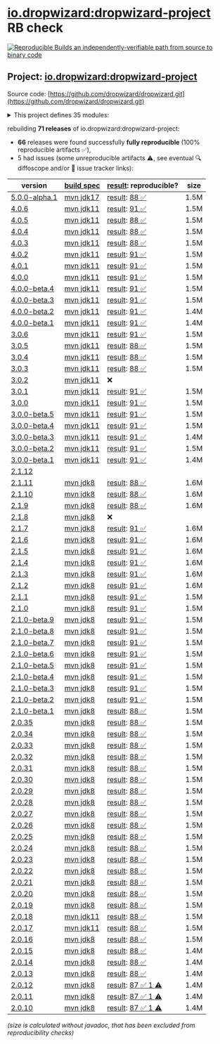 [io.dropwizard:dropwizard-project](https://central.sonatype.com/artifact/io.dropwizard/dropwizard-project/versions) RB check
=======

[![Reproducible Builds](https://reproducible-builds.org/images/logos/rb.svg) an independently-verifiable path from source to binary code](https://reproducible-builds.org/)

## Project: [io.dropwizard:dropwizard-project](https://central.sonatype.com/artifact/io.dropwizard/dropwizard-project/versions)

Source code: [https://github.com/dropwizard/dropwizard.git](https://github.com/dropwizard/dropwizard.git)

<details><summary>This project defines 35 modules:</summary>

* [io.dropwizard.archetypes:dropwizard-archetypes](https://central.sonatype.com/artifact/io.dropwizard.archetypes/dropwizard-archetypes/5.0.0-alpha.1)
* [io.dropwizard.archetypes:java-simple](https://central.sonatype.com/artifact/io.dropwizard.archetypes/java-simple/5.0.0-alpha.1)
* [io.dropwizard:dropwizard-assets](https://central.sonatype.com/artifact/io.dropwizard/dropwizard-assets/5.0.0-alpha.1)
* [io.dropwizard:dropwizard-auth](https://central.sonatype.com/artifact/io.dropwizard/dropwizard-auth/5.0.0-alpha.1)
* [io.dropwizard:dropwizard-bom](https://central.sonatype.com/artifact/io.dropwizard/dropwizard-bom/5.0.0-alpha.1)
* [io.dropwizard:dropwizard-client](https://central.sonatype.com/artifact/io.dropwizard/dropwizard-client/5.0.0-alpha.1)
* [io.dropwizard:dropwizard-configuration](https://central.sonatype.com/artifact/io.dropwizard/dropwizard-configuration/5.0.0-alpha.1)
* [io.dropwizard:dropwizard-core](https://central.sonatype.com/artifact/io.dropwizard/dropwizard-core/5.0.0-alpha.1)
* [io.dropwizard:dropwizard-db](https://central.sonatype.com/artifact/io.dropwizard/dropwizard-db/5.0.0-alpha.1)
* [io.dropwizard:dropwizard-dependencies](https://central.sonatype.com/artifact/io.dropwizard/dropwizard-dependencies/5.0.0-alpha.1)
* [io.dropwizard:dropwizard-forms](https://central.sonatype.com/artifact/io.dropwizard/dropwizard-forms/5.0.0-alpha.1)
* [io.dropwizard:dropwizard-health](https://central.sonatype.com/artifact/io.dropwizard/dropwizard-health/5.0.0-alpha.1)
* [io.dropwizard:dropwizard-hibernate](https://central.sonatype.com/artifact/io.dropwizard/dropwizard-hibernate/5.0.0-alpha.1)
* [io.dropwizard:dropwizard-http2](https://central.sonatype.com/artifact/io.dropwizard/dropwizard-http2/5.0.0-alpha.1)
* [io.dropwizard:dropwizard-jackson](https://central.sonatype.com/artifact/io.dropwizard/dropwizard-jackson/5.0.0-alpha.1)
* [io.dropwizard:dropwizard-jdbi3](https://central.sonatype.com/artifact/io.dropwizard/dropwizard-jdbi3/5.0.0-alpha.1)
* [io.dropwizard:dropwizard-jersey](https://central.sonatype.com/artifact/io.dropwizard/dropwizard-jersey/5.0.0-alpha.1)
* [io.dropwizard:dropwizard-jetty](https://central.sonatype.com/artifact/io.dropwizard/dropwizard-jetty/5.0.0-alpha.1)
* [io.dropwizard:dropwizard-json-logging](https://central.sonatype.com/artifact/io.dropwizard/dropwizard-json-logging/5.0.0-alpha.1)
* [io.dropwizard:dropwizard-lifecycle](https://central.sonatype.com/artifact/io.dropwizard/dropwizard-lifecycle/5.0.0-alpha.1)
* [io.dropwizard:dropwizard-logging](https://central.sonatype.com/artifact/io.dropwizard/dropwizard-logging/5.0.0-alpha.1)
* [io.dropwizard:dropwizard-metrics](https://central.sonatype.com/artifact/io.dropwizard/dropwizard-metrics/5.0.0-alpha.1)
* [io.dropwizard:dropwizard-metrics-graphite](https://central.sonatype.com/artifact/io.dropwizard/dropwizard-metrics-graphite/5.0.0-alpha.1)
* [io.dropwizard:dropwizard-migrations](https://central.sonatype.com/artifact/io.dropwizard/dropwizard-migrations/5.0.0-alpha.1)
* [io.dropwizard:dropwizard-parent](https://central.sonatype.com/artifact/io.dropwizard/dropwizard-parent/5.0.0-alpha.1)
* [io.dropwizard:dropwizard-project](https://central.sonatype.com/artifact/io.dropwizard/dropwizard-project/5.0.0-alpha.1)
* [io.dropwizard:dropwizard-request-logging](https://central.sonatype.com/artifact/io.dropwizard/dropwizard-request-logging/5.0.0-alpha.1)
* [io.dropwizard:dropwizard-servlets](https://central.sonatype.com/artifact/io.dropwizard/dropwizard-servlets/5.0.0-alpha.1)
* [io.dropwizard:dropwizard-testing](https://central.sonatype.com/artifact/io.dropwizard/dropwizard-testing/5.0.0-alpha.1)
* [io.dropwizard:dropwizard-unix-socket](https://central.sonatype.com/artifact/io.dropwizard/dropwizard-unix-socket/5.0.0-alpha.1)
* [io.dropwizard:dropwizard-util](https://central.sonatype.com/artifact/io.dropwizard/dropwizard-util/5.0.0-alpha.1)
* [io.dropwizard:dropwizard-validation](https://central.sonatype.com/artifact/io.dropwizard/dropwizard-validation/5.0.0-alpha.1)
* [io.dropwizard:dropwizard-views](https://central.sonatype.com/artifact/io.dropwizard/dropwizard-views/5.0.0-alpha.1)
* [io.dropwizard:dropwizard-views-freemarker](https://central.sonatype.com/artifact/io.dropwizard/dropwizard-views-freemarker/5.0.0-alpha.1)
* [io.dropwizard:dropwizard-views-mustache](https://central.sonatype.com/artifact/io.dropwizard/dropwizard-views-mustache/5.0.0-alpha.1)
</details>

rebuilding **71 releases** of io.dropwizard:dropwizard-project:
- **66** releases were found successfully **fully reproducible** (100% reproducible artifacts :white_check_mark:),
- 5 had issues (some unreproducible artifacts :warning:, see eventual :mag: diffoscope and/or :memo: issue tracker links):

| version | [build spec](/BUILDSPEC.md) | [result](https://reproducible-builds.org/docs/jvm/): reproducible? | size |
| -- | --------- | ------ | -- |
| [5.0.0-alpha.1](https://central.sonatype.com/artifact/io.dropwizard/dropwizard-project/5.0.0-alpha.1/pom) | [mvn jdk17](dropwizard-5.0.0-alpha.1.buildspec) | [result](dropwizard-project-5.0.0-alpha.1.buildinfo): [88 :white_check_mark: ](dropwizard-project-5.0.0-alpha.1.buildcompare) | 1.5M |
| [4.0.6](https://central.sonatype.com/artifact/io.dropwizard/dropwizard-project/4.0.6/pom) | [mvn jdk11](dropwizard-4.0.6.buildspec) | [result](dropwizard-project-4.0.6.buildinfo): [91 :white_check_mark: ](dropwizard-project-4.0.6.buildcompare) | 1.5M |
| [4.0.5](https://central.sonatype.com/artifact/io.dropwizard/dropwizard-project/4.0.5/pom) | [mvn jdk11](dropwizard-4.0.5.buildspec) | [result](dropwizard-project-4.0.5.buildinfo): [88 :white_check_mark: ](dropwizard-project-4.0.5.buildcompare) | 1.5M |
| [4.0.4](https://central.sonatype.com/artifact/io.dropwizard/dropwizard-project/4.0.4/pom) | [mvn jdk11](dropwizard-4.0.4.buildspec) | [result](dropwizard-project-4.0.4.buildinfo): [88 :white_check_mark: ](dropwizard-project-4.0.4.buildcompare) | 1.5M |
| [4.0.3](https://central.sonatype.com/artifact/io.dropwizard/dropwizard-project/4.0.3/pom) | [mvn jdk11](dropwizard-4.0.3.buildspec) | [result](dropwizard-project-4.0.3.buildinfo): [88 :white_check_mark: ](dropwizard-project-4.0.3.buildcompare) | 1.5M |
| [4.0.2](https://central.sonatype.com/artifact/io.dropwizard/dropwizard-project/4.0.2/pom) | [mvn jdk11](dropwizard-4.0.2.buildspec) | [result](dropwizard-project-4.0.2.buildinfo): [91 :white_check_mark: ](dropwizard-project-4.0.2.buildcompare) | 1.5M |
| [4.0.1](https://central.sonatype.com/artifact/io.dropwizard/dropwizard-project/4.0.1/pom) | [mvn jdk11](dropwizard-4.0.1.buildspec) | [result](dropwizard-project-4.0.1.buildinfo): [91 :white_check_mark: ](dropwizard-project-4.0.1.buildcompare) | 1.5M |
| [4.0.0](https://central.sonatype.com/artifact/io.dropwizard/dropwizard-project/4.0.0/pom) | [mvn jdk11](dropwizard-4.0.0.buildspec) | [result](dropwizard-project-4.0.0.buildinfo): [91 :white_check_mark: ](dropwizard-project-4.0.0.buildcompare) | 1.5M |
| [4.0.0-beta.4](https://central.sonatype.com/artifact/io.dropwizard/dropwizard-project/4.0.0-beta.4/pom) | [mvn jdk11](dropwizard-4.0.0-beta.4.buildspec) | [result](dropwizard-project-4.0.0-beta.4.buildinfo): [91 :white_check_mark: ](dropwizard-project-4.0.0-beta.4.buildcompare) | 1.5M |
| [4.0.0-beta.3](https://central.sonatype.com/artifact/io.dropwizard/dropwizard-project/4.0.0-beta.3/pom) | [mvn jdk11](dropwizard-4.0.0-beta.3.buildspec) | [result](dropwizard-project-4.0.0-beta.3.buildinfo): [91 :white_check_mark: ](dropwizard-project-4.0.0-beta.3.buildcompare) | 1.5M |
| [4.0.0-beta.2](https://central.sonatype.com/artifact/io.dropwizard/dropwizard-project/4.0.0-beta.2/pom) | [mvn jdk11](dropwizard-4.0.0-beta.2.buildspec) | [result](dropwizard-project-4.0.0-beta.2.buildinfo): [91 :white_check_mark: ](dropwizard-project-4.0.0-beta.2.buildcompare) | 1.4M |
| [4.0.0-beta.1](https://central.sonatype.com/artifact/io.dropwizard/dropwizard-project/4.0.0-beta.1/pom) | [mvn jdk11](dropwizard-4.0.0-beta.1.buildspec) | [result](dropwizard-project-4.0.0-beta.1.buildinfo): [91 :white_check_mark: ](dropwizard-project-4.0.0-beta.1.buildcompare) | 1.4M |
| [3.0.6](https://central.sonatype.com/artifact/io.dropwizard/dropwizard-project/3.0.6/pom) | [mvn jdk11](dropwizard-3.0.6.buildspec) | [result](dropwizard-project-3.0.6.buildinfo): [91 :white_check_mark: ](dropwizard-project-3.0.6.buildcompare) | 1.5M |
| [3.0.5](https://central.sonatype.com/artifact/io.dropwizard/dropwizard-project/3.0.5/pom) | [mvn jdk11](dropwizard-3.0.5.buildspec) | [result](dropwizard-project-3.0.5.buildinfo): [88 :white_check_mark: ](dropwizard-project-3.0.5.buildcompare) | 1.5M |
| [3.0.4](https://central.sonatype.com/artifact/io.dropwizard/dropwizard-project/3.0.4/pom) | [mvn jdk11](dropwizard-3.0.4.buildspec) | [result](dropwizard-project-3.0.4.buildinfo): [88 :white_check_mark: ](dropwizard-project-3.0.4.buildcompare) | 1.5M |
| [3.0.3](https://central.sonatype.com/artifact/io.dropwizard/dropwizard-project/3.0.3/pom) | [mvn jdk11](dropwizard-3.0.3.buildspec) | [result](dropwizard-project-3.0.3.buildinfo): [88 :white_check_mark: ](dropwizard-project-3.0.3.buildcompare) | 1.5M |
| [3.0.2](https://central.sonatype.com/artifact/io.dropwizard/dropwizard-project/3.0.2/pom) | [mvn jdk11](dropwizard-3.0.2.buildspec) | :x: | |
| [3.0.1](https://central.sonatype.com/artifact/io.dropwizard/dropwizard-project/3.0.1/pom) | [mvn jdk11](dropwizard-3.0.1.buildspec) | [result](dropwizard-project-3.0.1.buildinfo): [91 :white_check_mark: ](dropwizard-project-3.0.1.buildcompare) | 1.5M |
| [3.0.0](https://central.sonatype.com/artifact/io.dropwizard/dropwizard-project/3.0.0/pom) | [mvn jdk11](dropwizard-3.0.0.buildspec) | [result](dropwizard-project-3.0.0.buildinfo): [91 :white_check_mark: ](dropwizard-project-3.0.0.buildcompare) | 1.5M |
| [3.0.0-beta.5](https://central.sonatype.com/artifact/io.dropwizard/dropwizard-project/3.0.0-beta.5/pom) | [mvn jdk11](dropwizard-3.0.0-beta.5.buildspec) | [result](dropwizard-project-3.0.0-beta.5.buildinfo): [91 :white_check_mark: ](dropwizard-project-3.0.0-beta.5.buildcompare) | 1.5M |
| [3.0.0-beta.4](https://central.sonatype.com/artifact/io.dropwizard/dropwizard-project/3.0.0-beta.4/pom) | [mvn jdk11](dropwizard-3.0.0-beta.4.buildspec) | [result](dropwizard-project-3.0.0-beta.4.buildinfo): [91 :white_check_mark: ](dropwizard-project-3.0.0-beta.4.buildcompare) | 1.5M |
| [3.0.0-beta.3](https://central.sonatype.com/artifact/io.dropwizard/dropwizard-project/3.0.0-beta.3/pom) | [mvn jdk11](dropwizard-3.0.0-beta.3.buildspec) | [result](dropwizard-project-3.0.0-beta.3.buildinfo): [91 :white_check_mark: ](dropwizard-project-3.0.0-beta.3.buildcompare) | 1.4M |
| [3.0.0-beta.2](https://central.sonatype.com/artifact/io.dropwizard/dropwizard-project/3.0.0-beta.2/pom) | [mvn jdk11](dropwizard-3.0.0-beta.2.buildspec) | [result](dropwizard-project-3.0.0-beta.2.buildinfo): [91 :white_check_mark: ](dropwizard-project-3.0.0-beta.2.buildcompare) | 1.5M |
| [3.0.0-beta.1](https://central.sonatype.com/artifact/io.dropwizard/dropwizard-project/3.0.0-beta.1/pom) | [mvn jdk11](dropwizard-3.0.0-beta.1.buildspec) | [result](dropwizard-project-3.0.0-beta.1.buildinfo): [91 :white_check_mark: ](dropwizard-project-3.0.0-beta.1.buildcompare) | 1.4M |
| [2.1.12](https://central.sonatype.com/artifact/io.dropwizard/dropwizard-project/2.1.12/pom) | | | |
| [2.1.11](https://central.sonatype.com/artifact/io.dropwizard/dropwizard-project/2.1.11/pom) | [mvn jdk8](dropwizard-2.1.11.buildspec) | [result](dropwizard-project-2.1.11.buildinfo): [88 :white_check_mark: ](dropwizard-project-2.1.11.buildcompare) | 1.6M |
| [2.1.10](https://central.sonatype.com/artifact/io.dropwizard/dropwizard-project/2.1.10/pom) | [mvn jdk8](dropwizard-2.1.10.buildspec) | [result](dropwizard-project-2.1.10.buildinfo): [88 :white_check_mark: ](dropwizard-project-2.1.10.buildcompare) | 1.6M |
| [2.1.9](https://central.sonatype.com/artifact/io.dropwizard/dropwizard-project/2.1.9/pom) | [mvn jdk8](dropwizard-2.1.9.buildspec) | [result](dropwizard-project-2.1.9.buildinfo): [88 :white_check_mark: ](dropwizard-project-2.1.9.buildcompare) | 1.6M |
| [2.1.8](https://central.sonatype.com/artifact/io.dropwizard/dropwizard-project/2.1.8/pom) | [mvn jdk8](dropwizard-2.1.8.buildspec) | :x: | |
| [2.1.7](https://central.sonatype.com/artifact/io.dropwizard/dropwizard-project/2.1.7/pom) | [mvn jdk8](dropwizard-2.1.7.buildspec) | [result](dropwizard-project-2.1.7.buildinfo): [91 :white_check_mark: ](dropwizard-project-2.1.7.buildcompare) | 1.6M |
| [2.1.6](https://central.sonatype.com/artifact/io.dropwizard/dropwizard-project/2.1.6/pom) | [mvn jdk8](dropwizard-2.1.6.buildspec) | [result](dropwizard-project-2.1.6.buildinfo): [91 :white_check_mark: ](dropwizard-project-2.1.6.buildcompare) | 1.6M |
| [2.1.5](https://central.sonatype.com/artifact/io.dropwizard/dropwizard-project/2.1.5/pom) | [mvn jdk8](dropwizard-2.1.5.buildspec) | [result](dropwizard-project-2.1.5.buildinfo): [91 :white_check_mark: ](dropwizard-project-2.1.5.buildcompare) | 1.6M |
| [2.1.4](https://central.sonatype.com/artifact/io.dropwizard/dropwizard-project/2.1.4/pom) | [mvn jdk8](dropwizard-2.1.4.buildspec) | [result](dropwizard-project-2.1.4.buildinfo): [91 :white_check_mark: ](dropwizard-project-2.1.4.buildcompare) | 1.6M |
| [2.1.3](https://central.sonatype.com/artifact/io.dropwizard/dropwizard-project/2.1.3/pom) | [mvn jdk8](dropwizard-2.1.3.buildspec) | [result](dropwizard-project-2.1.3.buildinfo): [91 :white_check_mark: ](dropwizard-project-2.1.3.buildcompare) | 1.6M |
| [2.1.2](https://central.sonatype.com/artifact/io.dropwizard/dropwizard-project/2.1.2/pom) | [mvn jdk8](dropwizard-2.1.2.buildspec) | [result](dropwizard-project-2.1.2.buildinfo): [91 :white_check_mark: ](dropwizard-project-2.1.2.buildcompare) | 1.6M |
| [2.1.1](https://central.sonatype.com/artifact/io.dropwizard/dropwizard-project/2.1.1/pom) | [mvn jdk8](dropwizard-2.1.1.buildspec) | [result](dropwizard-project-2.1.1.buildinfo): [91 :white_check_mark: ](dropwizard-project-2.1.1.buildcompare) | 1.5M |
| [2.1.0](https://central.sonatype.com/artifact/io.dropwizard/dropwizard-project/2.1.0/pom) | [mvn jdk8](dropwizard-2.1.0.buildspec) | [result](dropwizard-project-2.1.0.buildinfo): [91 :white_check_mark: ](dropwizard-project-2.1.0.buildcompare) | 1.5M |
| [2.1.0-beta.9](https://central.sonatype.com/artifact/io.dropwizard/dropwizard-project/2.1.0-beta.9/pom) | [mvn jdk8](dropwizard-2.1.0-beta.9.buildspec) | [result](dropwizard-project-2.1.0-beta.9.buildinfo): [91 :white_check_mark: ](dropwizard-project-2.1.0-beta.9.buildcompare) | 1.5M |
| [2.1.0-beta.8](https://central.sonatype.com/artifact/io.dropwizard/dropwizard-project/2.1.0-beta.8/pom) | [mvn jdk8](dropwizard-2.1.0-beta.8.buildspec) | [result](dropwizard-project-2.1.0-beta.8.buildinfo): [91 :white_check_mark: ](dropwizard-project-2.1.0-beta.8.buildcompare) | 1.5M |
| [2.1.0-beta.7](https://central.sonatype.com/artifact/io.dropwizard/dropwizard-project/2.1.0-beta.7/pom) | [mvn jdk8](dropwizard-2.1.0-beta.7.buildspec) | [result](dropwizard-project-2.1.0-beta.7.buildinfo): [91 :white_check_mark: ](dropwizard-project-2.1.0-beta.7.buildcompare) | 1.5M |
| [2.1.0-beta.6](https://central.sonatype.com/artifact/io.dropwizard/dropwizard-project/2.1.0-beta.6/pom) | [mvn jdk8](dropwizard-2.1.0-beta.6.buildspec) | [result](dropwizard-project-2.1.0-beta.6.buildinfo): [91 :white_check_mark: ](dropwizard-project-2.1.0-beta.6.buildcompare) | 1.5M |
| [2.1.0-beta.5](https://central.sonatype.com/artifact/io.dropwizard/dropwizard-project/2.1.0-beta.5/pom) | [mvn jdk8](dropwizard-2.1.0-beta.5.buildspec) | [result](dropwizard-project-2.1.0-beta.5.buildinfo): [91 :white_check_mark: ](dropwizard-project-2.1.0-beta.5.buildcompare) | 1.5M |
| [2.1.0-beta.4](https://central.sonatype.com/artifact/io.dropwizard/dropwizard-project/2.1.0-beta.4/pom) | [mvn jdk8](dropwizard-2.1.0-beta.4.buildspec) | [result](dropwizard-project-2.1.0-beta.4.buildinfo): [91 :white_check_mark: ](dropwizard-project-2.1.0-beta.4.buildcompare) | 1.5M |
| [2.1.0-beta.3](https://central.sonatype.com/artifact/io.dropwizard/dropwizard-project/2.1.0-beta.3/pom) | [mvn jdk8](dropwizard-2.1.0-beta.3.buildspec) | [result](dropwizard-project-2.1.0-beta.3.buildinfo): [91 :white_check_mark: ](dropwizard-project-2.1.0-beta.3.buildcompare) | 1.5M |
| [2.1.0-beta.2](https://central.sonatype.com/artifact/io.dropwizard/dropwizard-project/2.1.0-beta.2/pom) | [mvn jdk8](dropwizard-2.1.0-beta.2.buildspec) | [result](dropwizard-project-2.1.0-beta.2.buildinfo): [91 :white_check_mark: ](dropwizard-project-2.1.0-beta.2.buildcompare) | 1.5M |
| [2.1.0-beta.1](https://central.sonatype.com/artifact/io.dropwizard/dropwizard-project/2.1.0-beta.1/pom) | [mvn jdk8](dropwizard-2.1.0-beta.1.buildspec) | [result](dropwizard-project-2.1.0-beta.1.buildinfo): [88 :white_check_mark: ](dropwizard-project-2.1.0-beta.1.buildcompare) | 1.5M |
| [2.0.35](https://central.sonatype.com/artifact/io.dropwizard/dropwizard-project/2.0.35/pom) | [mvn jdk8](dropwizard-2.0.35.buildspec) | [result](dropwizard-project-2.0.35.buildinfo): [88 :white_check_mark: ](dropwizard-project-2.0.35.buildcompare) | 1.5M |
| [2.0.34](https://central.sonatype.com/artifact/io.dropwizard/dropwizard-project/2.0.34/pom) | [mvn jdk8](dropwizard-2.0.34.buildspec) | [result](dropwizard-project-2.0.34.buildinfo): [88 :white_check_mark: ](dropwizard-project-2.0.34.buildcompare) | 1.5M |
| [2.0.33](https://central.sonatype.com/artifact/io.dropwizard/dropwizard-project/2.0.33/pom) | [mvn jdk8](dropwizard-2.0.33.buildspec) | [result](dropwizard-project-2.0.33.buildinfo): [88 :white_check_mark: ](dropwizard-project-2.0.33.buildcompare) | 1.5M |
| [2.0.32](https://central.sonatype.com/artifact/io.dropwizard/dropwizard-project/2.0.32/pom) | [mvn jdk8](dropwizard-2.0.32.buildspec) | [result](dropwizard-project-2.0.32.buildinfo): [88 :white_check_mark: ](dropwizard-project-2.0.32.buildcompare) | 1.5M |
| [2.0.31](https://central.sonatype.com/artifact/io.dropwizard/dropwizard-project/2.0.31/pom) | [mvn jdk8](dropwizard-2.0.31.buildspec) | [result](dropwizard-project-2.0.31.buildinfo): [88 :white_check_mark: ](dropwizard-project-2.0.31.buildcompare) | 1.5M |
| [2.0.30](https://central.sonatype.com/artifact/io.dropwizard/dropwizard-project/2.0.30/pom) | [mvn jdk8](dropwizard-2.0.30.buildspec) | [result](dropwizard-project-2.0.30.buildinfo): [88 :white_check_mark: ](dropwizard-project-2.0.30.buildcompare) | 1.5M |
| [2.0.29](https://central.sonatype.com/artifact/io.dropwizard/dropwizard-project/2.0.29/pom) | [mvn jdk8](dropwizard-2.0.29.buildspec) | [result](dropwizard-project-2.0.29.buildinfo): [88 :white_check_mark: ](dropwizard-project-2.0.29.buildcompare) | 1.5M |
| [2.0.28](https://central.sonatype.com/artifact/io.dropwizard/dropwizard-project/2.0.28/pom) | [mvn jdk8](dropwizard-2.0.28.buildspec) | [result](dropwizard-project-2.0.28.buildinfo): [88 :white_check_mark: ](dropwizard-project-2.0.28.buildcompare) | 1.5M |
| [2.0.27](https://central.sonatype.com/artifact/io.dropwizard/dropwizard-project/2.0.27/pom) | [mvn jdk8](dropwizard-2.0.27.buildspec) | [result](dropwizard-project-2.0.27.buildinfo): [88 :white_check_mark: ](dropwizard-project-2.0.27.buildcompare) | 1.5M |
| [2.0.26](https://central.sonatype.com/artifact/io.dropwizard/dropwizard-project/2.0.26/pom) | [mvn jdk8](dropwizard-2.0.26.buildspec) | [result](dropwizard-project-2.0.26.buildinfo): [88 :white_check_mark: ](dropwizard-project-2.0.26.buildcompare) | 1.5M |
| [2.0.25](https://central.sonatype.com/artifact/io.dropwizard/dropwizard-project/2.0.25/pom) | [mvn jdk8](dropwizard-2.0.25.buildspec) | [result](dropwizard-project-2.0.25.buildinfo): [88 :white_check_mark: ](dropwizard-project-2.0.25.buildcompare) | 1.5M |
| [2.0.24](https://central.sonatype.com/artifact/io.dropwizard/dropwizard-project/2.0.24/pom) | [mvn jdk8](dropwizard-2.0.24.buildspec) | [result](dropwizard-project-2.0.24.buildinfo): [88 :white_check_mark: ](dropwizard-project-2.0.24.buildcompare) | 1.5M |
| [2.0.23](https://central.sonatype.com/artifact/io.dropwizard/dropwizard-project/2.0.23/pom) | [mvn jdk8](dropwizard-2.0.23.buildspec) | [result](dropwizard-project-2.0.23.buildinfo): [88 :white_check_mark: ](dropwizard-project-2.0.23.buildcompare) | 1.5M |
| [2.0.22](https://central.sonatype.com/artifact/io.dropwizard/dropwizard-project/2.0.22/pom) | [mvn jdk8](dropwizard-2.0.22.buildspec) | [result](dropwizard-project-2.0.22.buildinfo): [88 :white_check_mark: ](dropwizard-project-2.0.22.buildcompare) | 1.5M |
| [2.0.21](https://central.sonatype.com/artifact/io.dropwizard/dropwizard-project/2.0.21/pom) | [mvn jdk8](dropwizard-2.0.21.buildspec) | [result](dropwizard-project-2.0.21.buildinfo): [88 :white_check_mark: ](dropwizard-project-2.0.21.buildcompare) | 1.5M |
| [2.0.20](https://central.sonatype.com/artifact/io.dropwizard/dropwizard-project/2.0.20/pom) | [mvn jdk8](dropwizard-2.0.20.buildspec) | [result](dropwizard-project-2.0.20.buildinfo): [88 :white_check_mark: ](dropwizard-project-2.0.20.buildcompare) | 1.5M |
| [2.0.19](https://central.sonatype.com/artifact/io.dropwizard/dropwizard-project/2.0.19/pom) | [mvn jdk8](dropwizard-2.0.19.buildspec) | [result](dropwizard-project-2.0.19.buildinfo): [88 :white_check_mark: ](dropwizard-project-2.0.19.buildcompare) | 1.5M |
| [2.0.18](https://central.sonatype.com/artifact/io.dropwizard/dropwizard-project/2.0.18/pom) | [mvn jdk11](dropwizard-2.0.18.buildspec) | [result](dropwizard-project-2.0.18.buildinfo): [88 :white_check_mark: ](dropwizard-project-2.0.18.buildcompare) | 1.5M |
| [2.0.17](https://central.sonatype.com/artifact/io.dropwizard/dropwizard-project/2.0.17/pom) | [mvn jdk11](dropwizard-2.0.17.buildspec) | [result](dropwizard-project-2.0.17.buildinfo): [88 :white_check_mark: ](dropwizard-project-2.0.17.buildcompare) | 1.5M |
| [2.0.16](https://central.sonatype.com/artifact/io.dropwizard/dropwizard-project/2.0.16/pom) | [mvn jdk8](dropwizard-2.0.16.buildspec) | [result](dropwizard-project-2.0.16.buildinfo): [88 :white_check_mark: ](dropwizard-project-2.0.16.buildcompare) | 1.5M |
| [2.0.15](https://central.sonatype.com/artifact/io.dropwizard/dropwizard-project/2.0.15/pom) | [mvn jdk8](dropwizard-2.0.15.buildspec) | [result](dropwizard-project-2.0.15.buildinfo): [88 :white_check_mark: ](dropwizard-project-2.0.15.buildcompare) | 1.4M |
| [2.0.14](https://central.sonatype.com/artifact/io.dropwizard/dropwizard-project/2.0.14/pom) | [mvn jdk8](dropwizard-2.0.14.buildspec) | [result](dropwizard-project-2.0.14.buildinfo): [88 :white_check_mark: ](dropwizard-project-2.0.14.buildcompare) | 1.4M |
| [2.0.13](https://central.sonatype.com/artifact/io.dropwizard/dropwizard-project/2.0.13/pom) | [mvn jdk8](dropwizard-2.0.13.buildspec) | [result](dropwizard-project-2.0.13.buildinfo): [88 :white_check_mark: ](dropwizard-project-2.0.13.buildcompare) | 1.4M |
| [2.0.12](https://central.sonatype.com/artifact/io.dropwizard/dropwizard-project/2.0.12/pom) | [mvn jdk8](dropwizard-2.0.12.buildspec) | [result](dropwizard-project-2.0.12.buildinfo): [87 :white_check_mark:  1 :warning:](dropwizard-project-2.0.12.buildcompare) | 1.4M |
| [2.0.11](https://central.sonatype.com/artifact/io.dropwizard/dropwizard-project/2.0.11/pom) | [mvn jdk8](dropwizard-2.0.11.buildspec) | [result](dropwizard-project-2.0.11.buildinfo): [87 :white_check_mark:  1 :warning:](dropwizard-project-2.0.11.buildcompare) | 1.4M |
| [2.0.10](https://central.sonatype.com/artifact/io.dropwizard/dropwizard-project/2.0.10/pom) | [mvn jdk8](dropwizard-2.0.10.buildspec) | [result](dropwizard-project-2.0.10.buildinfo): [87 :white_check_mark:  1 :warning:](dropwizard-project-2.0.10.buildcompare) | 1.4M |

<i>(size is calculated without javadoc, that has been excluded from reproducibility checks)</i>

